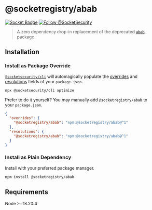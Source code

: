 # @socketregistry/abab

[![Socket Badge](https://socket.dev/api/badge/npm/package/@socketregistry/abab)](https://socket.dev/npm/package/@socketregistry/abab)
[![Follow @SocketSecurity](https://img.shields.io/twitter/follow/SocketSecurity?style=social)](https://twitter.com/SocketSecurity)

> A zero dependency drop-in replacement of the deprecated
> [`abab`](https://www.npmjs.com/package/abab) package .

## Installation

### Install as Package Override

[`@socketsecurity/cli`](https://www.npmjs.com/package/@socketsecurity/cli) will
automagically populate the
[overrides](https://docs.npmjs.com/cli/v9/configuring-npm/package-json#overrides)
and [resolutions](https://yarnpkg.com/configuration/manifest#resolutions) fields
of your `package.json`.

```sh
npx @socketsecurity/cli optimize
```

Prefer to do it yourself? You may manually add `@socketregistry/abab` to your
`package.json`.

```json
{
  "overrides": {
    "@socketregistry/abab": "npm:@socketregistry/abab@^1"
  },
  "resolutions": {
    "@socketregistry/abab": "npm:@socketregistry/abab@^1"
  }
}
```

### Install as Plain Dependency

Install with your preferred package manager.

```sh
npm install @socketregistry/abab
```

## Requirements

Node &gt;=18.20.4
